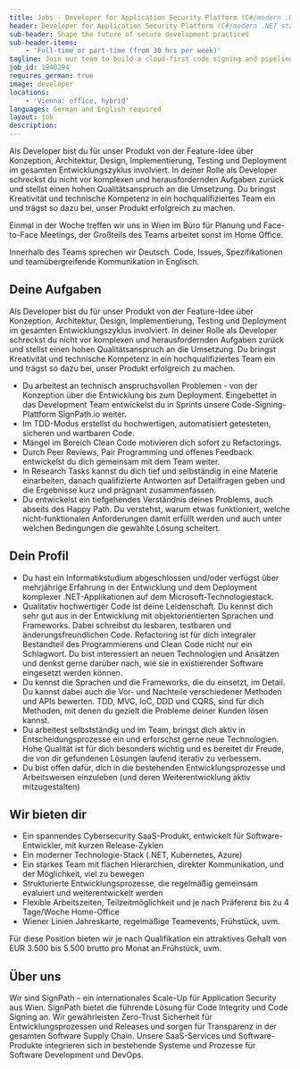 ```yaml
---
title: Jobs - Developer for Application Security Platform (C#/modern .NET stack)
header: Developer for Application Security Platform (C#/modern .NET stack)
sub-header: Shape the future of secure development practices
sub-header-items:
    - 'Full-time or part-time (from 30 hrs per week)'
tagline: Join our team to build a cloud-first code signing and pipeline integrity service (K8s, CQRS, Event Sourcing)
job_id: 1940294
requires_german: true
image: developer
locations: 
    - 'Vienna: office, hybrid'
languages: German and English required
layout: job
description:
---
```


Als Developer bist du für unser Produkt von der Feature-Idee über Konzeption, Architektur, Design, Implementierung, Testing und Deployment im gesamten Entwicklungszyklus involviert. In deiner Rolle als Developer schreckst du nicht vor komplexen und herausfordernden Aufgaben zurück und stellst einen hohen Qualitätsanspruch an die Umsetzung. Du bringst Kreativität und technische Kompetenz in ein hochqualifiziertes Team ein und trägst so dazu bei, unser Produkt erfolgreich zu machen.

Einmal in der Woche treffen wir uns in Wien im Büro für Planung und Face-to-Face Meetings, der Großteils des Teams arbeitet sonst im Home Office. 

Innerhalb des Teams sprechen wir Deutsch. Code, Issues, Spezifikationen und teamübergreifende Kommunikation in Englisch.

## Deine Aufgaben

Als Developer bist du für unser Produkt von der Feature-Idee über Konzeption, Architektur, Design, Implementierung, Testing und Deployment im gesamten Entwicklungszyklus involviert. In deiner Rolle als Developer schreckst du nicht vor komplexen und herausfordernden Aufgaben zurück und stellst einen hohen Qualitätsanspruch an die Umsetzung. Du bringst Kreativität und technische Kompetenz in ein hochqualifiziertes Team ein und trägst so dazu bei, unser Produkt erfolgreich zu machen.

* Du arbeitest an technisch anspruchsvollen Problemen - von der Konzeption über die Entwicklung bis zum Deployment. Eingebettet in das Development Team entwickelst du in Sprints unsere Code-Signing-Plattform SignPath.io weiter.
* Im TDD-Modus erstellst du hochwertigen, automatisiert getesteten, sicheren und wartbaren Code.
* Mängel im Bereich Clean Code motivieren dich sofort zu Refactorings.
* Durch Peer Reviews, Pair Programming und offenes Feedback entwickelst du dich gemeinsam mit dem Team weiter.
* In Research Tasks kannst du dich tief und selbständig in eine Materie einarbeiten, danach qualifizierte Antworten auf Detailfragen geben und die Ergebnisse kurz und prägnant zusammenfassen.
* Du entwickelst ein tiefgehendes Verständnis deines Problems, auch abseits des Happy Path. Du verstehst, warum etwas funktioniert, welche nicht-funktionalen Anforderungen damit erfüllt werden und auch unter welchen Bedingungen die gewählte Lösung scheitert.

## Dein Profil

* Du hast ein Informatikstudium abgeschlossen und/oder verfügst über mehrjährige Erfahrung in der Entwicklung und dem Deployment komplexer .NET-Applikationen auf dem Microsoft-Technologiestack.
* Qualitativ hochwertiger Code ist deine Leidenschaft. Du kennst dich sehr gut aus in der Entwicklung mit objektorientierten Sprachen und Frameworks. Dabei schreibst du lesbaren, testbaren und änderungsfreundlichen Code. Refactoring ist für dich integraler Bestandteil des Programmierens und Clean Code nicht nur ein Schlagwort. Du bist interessiert an neuen Technologien und Ansätzen und denkst gerne darüber nach, wie sie in existierender Software eingesetzt werden können.
* Du kennst die Sprachen und die Frameworks, die du einsetzt, im Detail. Du kannst dabei auch die Vor- und Nachteile verschiedener Methoden und APIs bewerten. TDD, MVC, IoC, DDD und CQRS, sind für dich Methoden, mit denen du gezielt die Probleme deiner Kunden lösen kannst.
* Du arbeitest selbstständig und im Team, bringst dich aktiv in Entscheidungsprozesse ein und erforschst gerne neue Technologien. Hohe Qualität ist für dich besonders wichtig und es bereitet dir Freude, die von dir gefundenen Lösungen laufend iterativ zu verbessern.
* Du bist offen dafür, dich in die bestehenden Entwicklungsprozesse und Arbeitsweisen einzuleben (und deren Weiterentwicklung aktiv mitzugestalten)

## Wir bieten dir

* Ein spannendes Cybersecurity SaaS-Produkt, entwickelt für Software-Entwickler, mit kurzen Release-Zyklen
* Ein moderner Technologie-Stack (.NET, Kubernetes, Azure)
* Ein starkes Team mit flachen Hierarchien, direkter Kommunikation, und der Möglichkeit, viel zu bewegen
* Strukturierte Entwicklungsprozesse, die regelmäßig gemeinsam evaluiert und weiterentwickelt werden
* Flexible Arbeitszeiten, Teilzeitmöglichkeit und je nach Präferenz bis zu 4 Tage/Woche Home-Office
* Wiener Linien Jahreskarte, regelmäßige Teamevents, Frühstück, uvm.

Für diese Position bieten wir je nach Qualifikation ein attraktives Gehalt von EUR 3.500 bis 5.500 brutto pro Monat an.Frühstück, uvm.


## Über uns

Wir sind SignPath – ein internationales Scale-Up für Application Security aus Wien. SignPath bietet die führende Lösung für Code Integrity und Code Signing an. Wir gewährleisten Zero-Trust Sicherheit für Entwicklungsprozessen und Releases und sorgen für Transparenz in der gesamten Software Supply Chain. Unsere SaaS-Services und Software-Produkte integrieren sich in bestehende Systeme und Prozesse für Software Development und DevOps.

